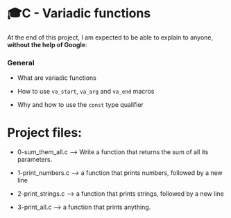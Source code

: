 # :mortar_board:C - Variadic functions

At the end of this project, I am expected to be able to  explain to anyone,  **without the help of Google**:

### General

-  What are variadic functions

-   How to use  `va_start`,  `va_arg`  and  `va_end`  macros

-   Why and how to use the  `const`  type qualifier

# Project files:

 - 0-sum_them_all.c --> Write a function that returns the sum of all its parameters.
 
 - 1-print_numbers.c --> a function that prints numbers, followed by a new line

- 2-print_strings.c --> a function that prints strings, followed by a new line

- 3-print_all.c --> a function that prints anything.
